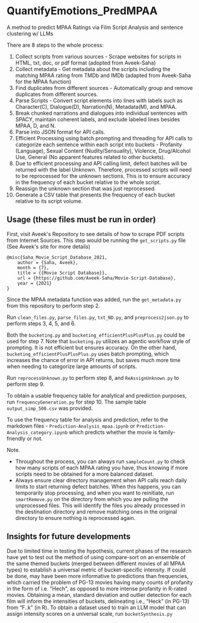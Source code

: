 # QuantifyEmotions_PredMPAA
A method to predict MPAA Ratings via Film Script Analysis and sentence clustering w/ LLMs

There are 8 steps to the whole process:

1. Collect scripts from various sources - Scrape websites for scripts in HTML, txt, doc, or pdf format (adopted from Aveek-Saha)
2. Collect metadata - Get metadata about the scripts including the matching MPAA rating from TMDb and IMDb (adapted from Aveek-Saha for the MPAA function)
3. Find duplicates from different sources - Automatically group and remove duplicates from different sources.
4. Parse Scripts - Convert script elements into lines with labels such as Character(C), Dialogue(D), Narration(N), Metadata(M), and MPAA.
5. Break chunked narrations and dialogues into individual sentences with SPACY, maintain coherent labels, and exclude labeled lines besides MPAA, D, and N.
6. Parse into JSON format for API calls.
7. Efficient Processing using batch prompting and threading for API calls to categorize each sentence within each script into buckets - Profanity (Language), Sexual Content (Nudity/Sensuality), Violence, Drug/Alcohol Use, General (No apparent features related to other buckets).
8. Due to efficient processing and API calling limit, defect batches will be returned with the label Unknown. Therefore, processed scripts will need to be reprocessed for the unknown sections. This is to ensure accuracy in the frequency of each bucket relative to the whole script.
9. Reassign the unknown section that was just reprocessed.
10. Generate a CSV table that presents the frequency of each bucket relative to its script volume. 

## Usage (these files must be run in order)

First, visit Aveek's Repository to see details of how to scrape PDF scripts from Internet Sources. This step would be running the `get_scripts.py` file (See Aveek's site for more details)
```
@misc{Saha_Movie_Script_Database_2021,
    author = {Saha, Aveek},
    month = {7},
    title = {{Movie Script Database}},
    url = {https://github.com/Aveek-Saha/Movie-Script-Database},
    year = {2021}
}
```

Since the MPAA metadata function was added, run the `get_metadata.py` from this repository to perform step 2. 

Run `clean_files.py`, `parse_files.py`, `txt_ND.py`, and `preprocess2json.py` to perform steps 3, 4, 5, and 6.

Both the `bucketing.py` and `bucketing_efficientPlusPlusPlus.py` could be used for step 7. Note that `bucketing.py` utilizes an agentic workflow style of prompting. It is not efficient but ensures accuracy. On the other hand, `bucketing_efficientPlusPlusPlus.py` uses batch prompting, which increases the chance of error in API returns, but saves much more time when needing to categorize large amounts of scripts. 

Run `reprocessUnknown.py` to perform step 8, and `ReAssignUnknown.py` to perform step 9.

To obtain a usable frequency table for analytical and prediction purposes, run `frequencyGeneration.py` for step 10. The sample table `output_simp_500.csv` was provided. 

To use the frequency table for analysis and prediction, refer to the markdown files - `Prediction-Analysis_mpaa.ipynb` or `Prediction-Analysis_category.ipynb` which predicts whether the movie is family-friendly or not.

Note.
- Throughout the process, you can always run `sampleCount.py` to check how many scripts of each MPAA rating you have, thus knowing if more scripts need to be obtained for a more balanced dataset.
- Always ensure clear directory management when API calls reach daily limits to start returning defect batches. When this happens, you can temporarily stop processing, and when you want to reinitiate, run `smartRemove.py` on the directory from which you are pulling the unprocessed files. This will identify the files you already processed in the destination directory and remove matching ones in the original directory to ensure nothing is reprocessed again.

## Insights for future developments
Due to limited time in testing the hypothesis, current phases of the research have yet to test out the method of using compare-sort on an ensemble of the same themed buckets (merged between different movies of all MPAA types) to establish a universal metric of bucket-specific intensity. If could be done, may have been more informative to predictions than frequencies, which carried the problem of PG-13 movies having many counts of profanity in the form of i.e. "Hech", as opposed to more intense profanity in R-rated movies. Obtaining a mean, standard deviation and outlier detection for each film will inform the intensities of buckets, delineating i.e., “Heck” (in PG-13) from “F..k” (in R). To obtain a dataset used to train an LLM model that can assign intensity scores on a universal scale, run `bucketSynthesis.py`



